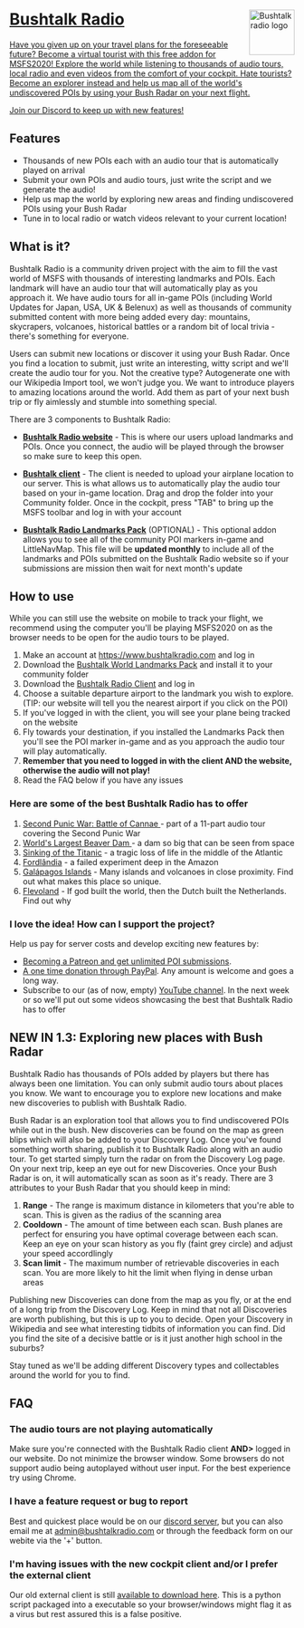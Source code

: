 <a href="https://bushtalkradio.com/">
    <img src="https://bushtalkradio.com/content/images/apple-touch-icon.png" alt="Bushtalk radio logo" title="bushtalkradio-logo" align="right" height="80" />
    
# Bushtalk Radio

Have you given up on your travel plans for the foreseeable future? Become a virtual tourist with this free addon for MSFS2020! Explore the world while listening to thousands of audio tours, local radio and even videos from the comfort of your cockpit. Hate tourists? Become an explorer instead and help us map all of the world's undiscovered POIs by using your Bush Radar on your next flight.

[Join our Discord to keep up with new features!](https://discord.gg/ZcGgw9mUqA)

## Features

* Thousands of new POIs each with an audio tour that is automatically played on arrival
* Submit your own POIs and audio tours, just write the script and we generate the audio!
* Help us map the world by exploring new areas and finding undiscovered POIs using your Bush Radar
* Tune in to local radio or watch videos relevant to your current location!

## What is it?

Bushtalk Radio is a community driven project with the aim to fill the vast world of MSFS with thousands of interesting landmarks and POIs. Each landmark will have an audio tour that will automatically play as you approach it. We have audio tours for all in-game POIs (including World Updates for Japan, USA, UK & Belenux) as well as thousands of community submitted content with more being added every day: mountains, skycrapers, volcanoes, historical battles or a random bit of local trivia - there's something for everyone.

Users can submit new locations or discover it using your Bush Radar. Once you find a location to submit, just write an interesting, witty script and we'll create the audio tour for you. Not the creative type? Autogenerate one with our Wikipedia Import tool, we won't judge you. We want to introduce players to amazing locations around the world. Add them as part of your next bush trip or fly aimlessly and stumble into something special.

There are 3 components to Bushtalk Radio:

* **[Bushtalk Radio website](https://www.bushtalkradio.com)** - This is where our users upload landmarks and POIs. Once you connect, the audio will be played through the browser so make sure to keep this open.

* **[Bushtalk client](https://flightsim.to/file/7898/bushtalk-radio-client-audio-tours-from-your-cockpit)** - The client is needed to upload your airplane location to our server. This is what allows us to automatically play the audio tour based on your in-game location. Drag and drop the folder into your Community folder. Once in the cockpit, press "TAB" to bring up the MSFS toolbar and log in with your account

* **[Bushtalk Radio Landmarks Pack](https://flightsim.to/file/7285/bushtalk-radio-world-landmarks-pack)** (OPTIONAL) - This optional addon allows you to see all of the community POI markers in-game and LittleNavMap. This file will be **updated monthly** to include all of the landmarks and POIs submitted on the Bushtalk Radio website so if your submissions are mission then wait for next month's update

## How to use

While you can still use the website on mobile to track your flight, we recommend using the computer you'll be playing MSFS2020 on as the browser needs to be open for the audio tours to be played.

1. Make an account at https://www.bushtalkradio.com and log in
2. Download the [Bushtalk World Landmarks Pack](https://flightsim.to/file/7285/bushtalk-radio-world-landmarks-pack) and install it to your community folder
3. Download the [Bushtalk Radio Client](https://flightsim.to/file/7898/bushtalk-radio-client-audio-tours-from-your-cockpit) and log in
4. Choose a suitable departure airport to the landmark you wish to explore. (TIP: our website will tell you the nearest airport if you click on the POI)
5. If you've logged in with the client, you will see your plane being tracked on the website
6. Fly towards your destination, if you installed the Landmarks Pack then you'll see the POI marker in-game and as you approach the audio tour will play automatically.
7. **Remember that you need to logged in with the client AND the website, otherwise the audio will not play!**
8. Read the FAQ below if you have any issues

### Here are some of the best Bushtalk Radio has to offer

1. [Second Punic War: Battle of Cannae ](https://bushtalkradio.com/?landmark=1437) - part of a 11-part audio tour covering the Second Punic War
2. [World's Largest Beaver Dam ](https://bushtalkradio.com/?landmark=1426) - a dam so big that can be seen from space
3. [Sinking of the Titanic](https://bushtalkradio.com/?landmark=1425) - a tragic loss of life in the middle of the Atlantic
4. [Fordlândia](https://bushtalkradio.com/?landmark=1220) - a failed experiment deep in the Amazon
5. [Galápagos Islands](https://bushtalkradio.com/?landmark=1397) - Many islands and volcanoes in close proximity. Find out what makes this place so unique.
6. [Flevoland](https://bushtalkradio.com/?landmark=1591) - If god built the world, then the Dutch built the Netherlands. Find out why

### I love the idea! How can I support the project?

Help us pay for server costs and develop exciting new features by: 

- [Becoming a Patreon and get unlimited POI submissions](https://www.patreon.com/bushtalkradio).
- [A one time donation through PayPal](https://www.paypal.com/donate?hosted_button_id=PNDL5HN4K4KJN). Any amount is welcome and goes a long way.
- Subscribe to our (as of now, empty) [YouTube channel](https://www.youtube.com/channel/UCWV0MK7zQMOyhBG_Dl8l2gQ). In the next week or so we'll put out some videos showcasing the best that Bushtalk Radio has to offer

## NEW IN 1.3: Exploring new places with Bush Radar

Bushtalk Radio has thousands of POIs added by players but there has always been one limitation. You can only submit audio tours about places you know. We want to encourage you to explore new locations and make new discoveries to publish with Bushtalk Radio.

Bush Radar is an exploration tool that allows you to find undiscovered POIs while out in the bush. New discoveries can be found on the map as green blips which will also be added to your Discovery Log. Once you've found something worth sharing, publish it to Bushtalk Radio along with an audio tour. To get started simply turn the radar on from the Discovery Log page. On your next trip, keep an eye out for new Discoveries. Once your Bush Radar is on, it will automatically scan as soon as it's ready. There are 3 attributes to your Bush Radar that you should keep in mind:

1. **Range** - The range is maximum distance in kilometers that you're able to scan. This is given as the radius of the scanning area
2. **Cooldown** - The amount of time between each scan. Bush planes are perfect for ensuring you have optimal coverage between each scan. Keep an eye on your scan history as you fly (faint grey circle) and adjust your speed accordlingly
3. **Scan limit** - The maximum number of retrievable discoveries in each scan. You are more likely to hit the limit when flying in dense urban areas

Publishing new Discoveries can done from the map as you fly, or at the end of a long trip from the Discovery Log. Keep in mind that not all Discoveries are worth publishing, but this is up to you to decide. Open your Discovery in Wikipedia and see what interesting tidbits of information you can find. Did you find the site of a decisive battle or is it just another high school in the suburbs?

Stay tuned as we'll be adding different Discovery types and collectables around the world for you to find.

## FAQ

### The audio tours are not playing automatically

Make sure you're connected with the Bushtalk Radio client <b>AND></b> logged in our website. Do not minimize the browser window. Some browsers do not support audio being autoplayed without user input. For the best experience try using Chrome.

### I have a feature request or bug to report

Best and quickest place would be on our [discord server](https://discord.gg/ZcGgw9mUqA), but you can also email me at admin@bushtalkradio.com or through the feedback form on our webite via the '+' button.

### I'm having issues with the new cockpit client and/or I prefer the external client

Our old external client is still [available to download here](https://bushtalkradioclient-dist.s3.amazonaws.com/BushtalkExternalClient.zip). This is a python script packaged into a executable so your browser/windows might flag it as a virus but rest assured this is a false positive.
